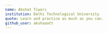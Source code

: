 ```yaml
---
name: Akshat Tiwari
institution: Delhi Technological University
quote: Learn and practice as much as you can.
github_user: akshaaatt
---
```

